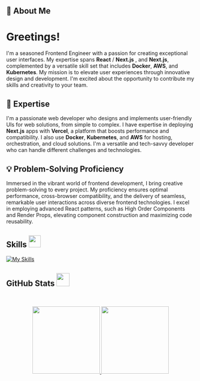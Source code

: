 ## 👋 About Me

# Greetings!

I'm a seasoned Frontend Engineer with a passion for creating exceptional user interfaces. My expertise spans **React** / **Next.js** , and **Next.js**, complemented by a versatile skill set that includes **Docker**, **AWS**, and **Kubernetes**. My mission is to elevate user experiences through innovative design and development. I'm excited about the opportunity to contribute my skills and creativity to your team.

## 🚀 Expertise

I'm a passionate web developer who designs and implements user-friendly UIs for web solutions, from simple to complex. I have expertise in deploying **Next.js** apps with **Vercel**, a platform that boosts performance and compatibility. I also use **Docker**, **Kubernetes**, and **AWS** for hosting, orchestration, and cloud solutions. I'm a versatile and tech-savvy developer who can handle different challenges and technologies.

## 💡 Problem-Solving Proficiency

Immersed in the vibrant world of frontend development, I bring creative problem-solving to every project. My proficiency ensures optimal performance, cross-browser compatibility, and the delivery of seamless, remarkable user interactions across diverse frontend technologies. I excel in employing advanced React patterns, such as High Order Components and Render Props, elevating component construction and maximizing code reusability.


<h2> Skills <img src="https://media2.giphy.com/media/QssGEmpkyEOhBCb7e1/giphy.gif?cid=ecf05e47a0n3gi1bfqntqmob8g9aid1oyj2wr3ds3mg700bl&rid=giphy.gif" width=32px></h2>

[![My Skills](https://skillicons.dev/icons?i=react,nextjs,docker,aws,tailwind,express,figma,kubernetes,vercel,netlify,nodejs,linux,github,firebase,supabase,bash,js,redux,ts,appwrite)](https://skillicons.dev)

<h2> GitHub Stats <img src="https://i.pinimg.com/originals/65/c4/f4/65c4f452571be1261e9c623f7da488ac.gif" width=35px></h2>
<br>

<p align="center">
  <a href="https://github.com/h-wasi">
    <img height="180em" src="https://github-readme-stats.vercel.app/api?username=h-wasi&show_icons=true&theme=algolia&count-private=true" />
    <img height="180em" src="https://github-readme-stats.vercel.app/api/top-langs/?username=h-wasi&theme=algolia&layout=compact&count-private=true&hide=jupyter%20notebook" />
  </a>
</p>
<br>
